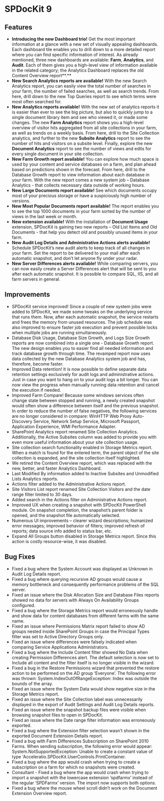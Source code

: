 # SPDocKit 9

## Features

* **Introducing the new Dashboard trio!**   Get the most important information at a glance with a new set of visually appealing dashboards. Each dashboard tile enables you to drill down to a more detailed report where you can find specific information of interest. As already mentioned, three new dashboards are available: **Farm**, **Analytics**, and **Audit**. Each of them gives you a high-level view of information available in the related category; the Analytics Dashboard replaces the old Content Overview report**.**
* **New Search Analytics reports are available!**  With the new Search Analytics report, you can easily view the total number of searches in your farm, the number of failed searches, as well as search trends. From here, drill down to the new Top Queries report to see which terms were most often searched for.
* **New Analytics reports available!** With the new set of analytics reports it is easier than ever to see the big picture, but also to quickly jump to a single document library item and see who viewed it, or made some changes. The new **Farm Analytics** report shows you a high-level overview of visitor hits aggregated from all site collections in your farm, as well as trends on a weekly basis. From here, drill to the Site Collection analytics, and further to the new **Subsite Analytics** report to see the number of hits and visitors on a subsite level. Finally, explore the new **Document Analytics** report to see the number of views and edits for every single document in your site collection.
* **New Farm Growth report available!**  You can explore how much space is used by your content and service databases on a farm, and plan ahead based on predictions shown in the forecast. From here, drill to the Database Growth report to view information about each database in your farm. With the new report comes a new system job – Database Analytics - that collects necessary data outside of working hours.
* **New Large Documents report available!**  See which documents occupy most of your precious storage or have a suspiciously high number of versions.
* **New Most Popular Documents report available!**  The report enables you to see the top 1000 documents in your farm sorted by the number of views in the last week or month.
* **New extension available!**  With the installation of **Document Usage** extension, SPDocKit is gaining two new reports – Old List Items and Old Documents - that help you detect old and possibly unused items in your farm.
* **New Audit Log Details and Administrative Actions alerts available!**  Schedule SPDocKit’s new audit alerts to keep track of all changes in your farm. Set the report to be delivered to your mail after each automatic snapshot, and don’t let anyone fly under your radar.
*  **New Server Differences alerts available!**  While comparing servers, you can now easily create a Server Differences alert that will be sent to you after each automatic snapshot. It is possible to compare SQL, IIS, and all farm servers in general. 

## Improvements

* SPDocKit service improved! Since a couple of new system jobs were added to SPDocKit, we made some tweaks on the underlying service that runs them. Now, after each automatic snapshot, the service restarts and frees the memory from unused resources. The job schedule was also improved to ensure faster job execution and prevent possible locks when multiple jobs are running simultaneously.
* Database Disk Usage, Database Size Growth, and Logs Size Growth reports are now combined into a single one - Database Growth report. The new design enables you to easier find all needed information and track database growth through time. The revamped report now uses data collected by the new Database Analytics system job and has, therefore, become faster.
* Improved Data retention! It is now possible to define separate data retention settings exclusively for audit logs and administrative actions. Just in case you want to hang on to your audit logs a bit longer. You can now view the progress when manually running data retention and cancel the execution if needed.
* Improved Farm Compare! Because some windows services often change state between stopped and running, a newly created snapshot would often show a difference between itself and the previous snapshot. In order to reduce the number of false negatives, the following services are no longer considered in compare: WinHTTP Web Proxy Auto-Discovery Service, Network Setup Service, Microsoft Passport, Application Experience, WMI Performance Adapter.
* SharePoint Analytics report renamed Site Collection Analytics. Additionally, the Active Subsites column was added to provide you with even more useful information about your site collection usage.
* Site collection search functionality enabled in Storage Metrics report. When a match is found for the entered term, the parent object of the site collection is expanded, and the site collection itself highlighted.
* We retired the Content Overview report, which was replaced with the new, better, and faster Analytics Dashboard.
* Last Modified By information added to Inactive Subsites and Unmodified Lists Analytics reports.
* Actions filter added to the Administrative Actions report.
* Site Visitors List report renamed Site Collection Visitors and the date range filter limited to 30 days.
* Added search in the Actions filter on Administrative Actions report.
* Improved UX when creating a snapshot with SPDocKit PowerShell module. On snapshot completion, the snapshot’s parent folder is opened, and the snapshot file automatically selected.
* Numerous UI improvements – clearer wizard descriptions; humanized error messages; improved behavior of filters; improved refresh of reports; data source info added to status bar, etc.
* Expand All Groups button disabled in Storage Metrics report. Since this action is costly resource-wise, it was disabled.

## Bug Fixes

* Fixed a bug where the System Account was displayed as Unknown in Audit Log Details report.
* Fixed a bug where querying recursive AD groups would cause a memory bottleneck and consequently performance problems of the SQL server.
* Fixed an issue where the Disk Allocation Size and Database Files reports showed no data for servers with Always On Availability Groups configured.
* Fixed a bug where the Storage Metrics report would erroneously handle and show data for content databases from different farms with the same name.
* Fixed an issue where Permissions Matrix report failed to show AD groups nested inside SharePoint Groups in case the Principal Types filter was set to Active Directory Groups only.
* Fixed an issue where differences were falsely indicated when comparing Service Applications Administrators.
* Fixed a bug where the Include Content filter showed No Data when creating Permission Differences alert. The default selection is now set to Include all content and the filter itself is no longer visible in the wizard.
* Fixed a bug in the Restore Permissions wizard that prevented the restore action to be performed on the AD group ‘Everyone’. The following error was thrown: System.IndexOutOfRangeException: Index was outside the bounds of the array.
* Fixed an issue where the System Data would show negative size in the Storage Metrics report.
* Fixed an issue where the Site Collection label was unnecessarily displayed in the export of Audit Settings and Audit Log Details reports.
* Fixed an issue where the snapshot backup files were visible when browsing snapshot files to open in SPDocKit.
* Fixed an issue where the Date range filter information was erroneously exported.
* Fixed a bug where the Extension filter selection wasn’t shown in the exported Document Extension Details report.
* Fixed a bug with Farm Differences Subscription on SharePoint 2010 Farms. When sending subscription, the following error would appear: System.NotSupportedException: Unable to create a constant value of type 'Acceleratio.SPDocKit.UserControls.PrintContainer.
* Fixed a bug where the app would crash when trying to create a subscription on a farm for which no snapshots were created.
* Consultant - Fixed a bug where the app would crash when trying to import a snapshot with the lowercase extension ‘spdfarmx’ instead of the regular ‘SPDFarmx’ version. The import now supports both options.
* Fixed a bug where the mouse wheel scroll didn’t work on the Document Extension Overview report.

